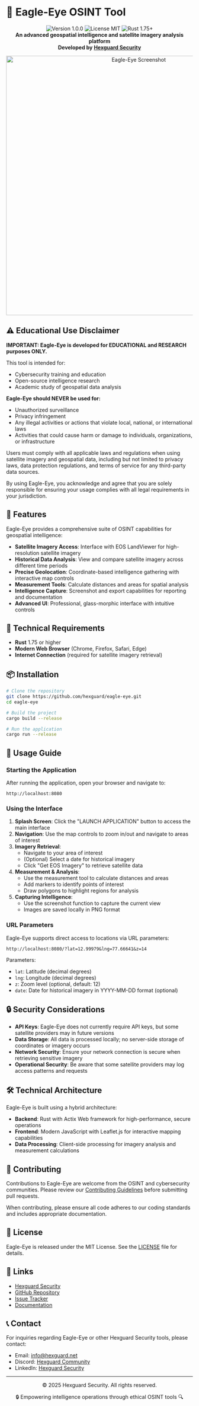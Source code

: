 # 🦅 Eagle-Eye OSINT Tool

<div align="center">
  <img src="https://img.shields.io/badge/Version-1.0.0-blue.svg" alt="Version 1.0.0">
  <img src="https://img.shields.io/badge/License-MIT-green.svg" alt="License MIT">
  <img src="https://img.shields.io/badge/Rust-1.75+-orange.svg" alt="Rust 1.75+">
  <br>
  <b>An advanced geospatial intelligence and satellite imagery analysis platform</b>
  <br>
  <b>Developed by <a href="https://hexguard.net" target="_blank">Hexguard Security</a></b>
</div>

<p align="center">
  <img src="https://raw.githubusercontent.com/hexguard/eagle-eye/main/static/assets/eagle-eye-preview.png" alt="Eagle-Eye Screenshot" width="700">
</p>

## ⚠️ Educational Use Disclaimer

**IMPORTANT: Eagle-Eye is developed for EDUCATIONAL and RESEARCH purposes ONLY.**

This tool is intended for:
- Cybersecurity training and education
- Open-source intelligence research
- Academic study of geospatial data analysis

**Eagle-Eye should NEVER be used for:**
- Unauthorized surveillance
- Privacy infringement
- Any illegal activities or actions that violate local, national, or international laws
- Activities that could cause harm or damage to individuals, organizations, or infrastructure

Users must comply with all applicable laws and regulations when using satellite imagery and geospatial data, including but not limited to privacy laws, data protection regulations, and terms of service for any third-party data sources.

By using Eagle-Eye, you acknowledge and agree that you are solely responsible for ensuring your usage complies with all legal requirements in your jurisdiction.

## 🌟 Features

Eagle-Eye provides a comprehensive suite of OSINT capabilities for geospatial intelligence:

- **Satellite Imagery Access**: Interface with EOS LandViewer for high-resolution satellite imagery
- **Historical Data Analysis**: View and compare satellite imagery across different time periods
- **Precise Geolocation**: Coordinate-based intelligence gathering with interactive map controls
- **Measurement Tools**: Calculate distances and areas for spatial analysis
- **Intelligence Capture**: Screenshot and export capabilities for reporting and documentation
- **Advanced UI**: Professional, glass-morphic interface with intuitive controls

## 🔧 Technical Requirements

- **Rust** 1.75 or higher
- **Modern Web Browser** (Chrome, Firefox, Safari, Edge)
- **Internet Connection** (required for satellite imagery retrieval)

## 📦 Installation

```bash
# Clone the repository
git clone https://github.com/hexguard/eagle-eye.git
cd eagle-eye

# Build the project
cargo build --release

# Run the application
cargo run --release
```

## 🚀 Usage Guide

### Starting the Application

After running the application, open your browser and navigate to:
```
http://localhost:8080
```

### Using the Interface

1. **Splash Screen**: Click the "LAUNCH APPLICATION" button to access the main interface
2. **Navigation**: Use the map controls to zoom in/out and navigate to areas of interest
3. **Imagery Retrieval**:
   - Navigate to your area of interest
   - (Optional) Select a date for historical imagery
   - Click "Get EOS Imagery" to retrieve satellite data
4. **Measurement & Analysis**:
   - Use the measurement tool to calculate distances and areas
   - Add markers to identify points of interest
   - Draw polygons to highlight regions for analysis
5. **Capturing Intelligence**:
   - Use the screenshot function to capture the current view
   - Images are saved locally in PNG format

### URL Parameters

Eagle-Eye supports direct access to locations via URL parameters:

```
http://localhost:8080/?lat=12.99979&lng=77.66641&z=14
```

Parameters:
- `lat`: Latitude (decimal degrees)
- `lng`: Longitude (decimal degrees)
- `z`: Zoom level (optional, default: 12)
- `date`: Date for historical imagery in YYYY-MM-DD format (optional)

## 🔒 Security Considerations

- **API Keys**: Eagle-Eye does not currently require API keys, but some satellite providers may in future versions
- **Data Storage**: All data is processed locally; no server-side storage of coordinates or imagery occurs
- **Network Security**: Ensure your network connection is secure when retrieving sensitive imagery
- **Operational Security**: Be aware that some satellite providers may log access patterns and requests

## 🛠️ Technical Architecture

Eagle-Eye is built using a hybrid architecture:

- **Backend**: Rust with Actix Web framework for high-performance, secure operations
- **Frontend**: Modern JavaScript with Leaflet.js for interactive mapping capabilities
- **Data Processing**: Client-side processing for imagery analysis and measurement calculations

## 🤝 Contributing

Contributions to Eagle-Eye are welcome from the OSINT and cybersecurity communities. Please review our [Contributing Guidelines](https://github.com/hexguard/eagle-eye/blob/main/CONTRIBUTING.md) before submitting pull requests.

When contributing, please ensure all code adheres to our coding standards and includes appropriate documentation.

## 📄 License

Eagle-Eye is released under the MIT License. See the [LICENSE](https://github.com/hexguard/eagle-eye/blob/main/LICENSE) file for details.

## 🔗 Links

- [Hexguard Security](https://hexguard.net)
- [GitHub Repository](https://github.com/hexguard/eagle-eye)
- [Issue Tracker](https://github.com/hexguard/eagle-eye/issues)
- [Documentation](https://docs.hexguard.net/eagle-eye)

## 📞 Contact

For inquiries regarding Eagle-Eye or other Hexguard Security tools, please contact:

- Email: [info@hexguard.net](mailto:info@hexguard.net)
- Discord: [Hexguard Community](https://discord.gg/j2fFUYT8h7)
- LinkedIn: [Hexguard Security](https://www.linkedin.com/company/hexguardsec)

---

<div align="center">
  <p>© 2025 Hexguard Security. All rights reserved.</p>
  <p>🔒 Empowering intelligence operations through ethical OSINT tools 🔍</p>
</div>
